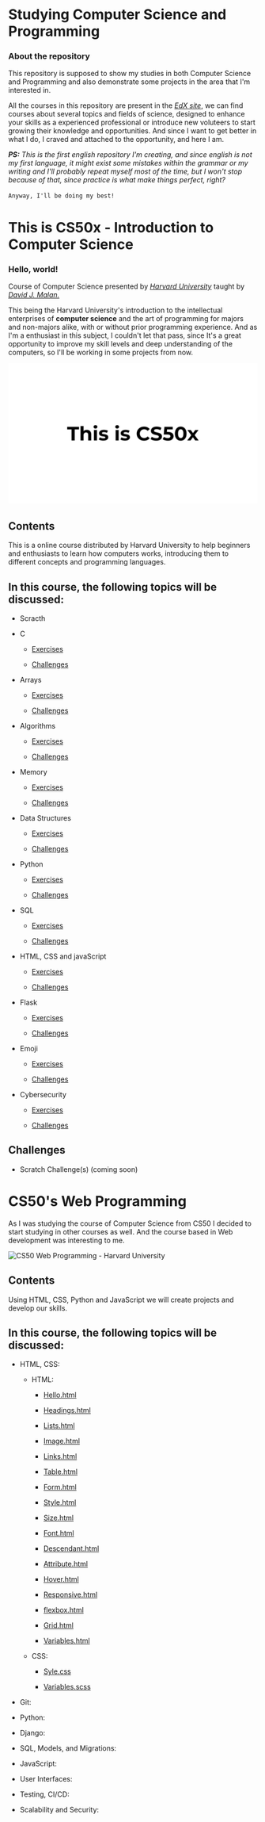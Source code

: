 # Studying Computer Science and Programming

### About the repository

This repository is supposed to show my studies in both Computer Science and Programming and also demonstrate some projects in the area that I'm interested in.

All the courses in this repository are present in the [*EdX site*](https://www.edx.org/), we can find courses about several topics and fields of science, designed to enhance your skills as a experienced professional or introduce new voluteers to start growing their knowledge and opportunities. And since I want to get better in what I do, I craved and attached to the opportunity, and here I am.

***PS:** This is the first english repository I'm creating, and since english is not my first language, it might exist some mistakes within the grammar or my writing and I'll probably repeat myself most of the time, but I won't stop because of that, since practice is what make things perfect, right?*

`Anyway, I'll be doing my best!`

# This is CS50x - Introduction to Computer Science

### Hello, world!

Course of Computer Science presented by [*Harvard University*](https://www.edx.org/school/harvardx) taught by [*David J. Malan.*](https://cs.harvard.edu/malan/) 

This being the Harvard University's introduction to the intellectual enterprises of **computer science** and the art of programming for majors and non-majors alike, with or without prior programming experience. And as I'm a enthusiast in this subject, I couldn't let that pass, since It's a great opportunity to improve my skill levels and deep understanding of the computers, so I'll be working in some projects from now.

![CS50x Computer Science Course - Harvard University](Images/CS50x%20Design.png)

## Contents

This is a online course distributed by Harvard University to help beginners and enthusiasts to learn how computers works, introducing them to different concepts and programming languages.

## In this course, the following topics will be discussed:

- Scracth

- C

   * [Exercises](CS50x%20-%20Introduction%20to%20Computer%20Science/Week%200%20-%20Scratch/)
   
   * [Challenges](CS50x%20-%20Introduction%20to%20Computer%20Science/Week%200%20-%20Scratch/)

- Arrays

   * [Exercises](CS50x%20-%20Introduction%20to%20Computer%20Science/Week%201%20-%20C/)
   
   * [Challenges](CS50x%20-%20Introduction%20to%20Computer%20Science/Week%201%20-%20C/)

- Algorithms

   * [Exercises](CS50x%20-%20Introduction%20to%20Computer%20Science/)
   
   * [Challenges](CS50x%20-%20Introduction%20to%20Computer%20Science/)

- Memory

   * [Exercises](CS50x%20-%20Introduction%20to%20Computer%20Science/)
   
   * [Challenges](CS50x%20-%20Introduction%20to%20Computer%20Science/)

- Data Structures

   * [Exercises](CS50x%20-%20Introduction%20to%20Computer%20Science/)
   
   * [Challenges](CS50x%20-%20Introduction%20to%20Computer%20Science/)

- Python

   * [Exercises](CS50x%20-%20Introduction%20to%20Computer%20Science/)
   
   * [Challenges](CS50x%20-%20Introduction%20to%20Computer%20Science/)

- SQL

   * [Exercises](CS50x%20-%20Introduction%20to%20Computer%20Science/)
   
   * [Challenges](CS50x%20-%20Introduction%20to%20Computer%20Science/)

- HTML, CSS and javaScript

   * [Exercises](CS50x%20-%20Introduction%20to%20Computer%20Science/)
   
   * [Challenges](CS50x%20-%20Introduction%20to%20Computer%20Science/)

- Flask

   * [Exercises](CS50x%20-%20Introduction%20to%20Computer%20Science/)
   
   * [Challenges](CS50x%20-%20Introduction%20to%20Computer%20Science/)

- Emoji

   * [Exercises](CS50x%20-%20Introduction%20to%20Computer%20Science/)
   
   * [Challenges](CS50x%20-%20Introduction%20to%20Computer%20Science/)

- Cybersecurity

   * [Exercises](CS50x%20-%20Introduction%20to%20Computer%20Science/)
   
   * [Challenges](CS50x%20-%20Introduction%20to%20Computer%20Science/)

## Challenges

- Scratch Challenge(s) (coming soon)

# CS50's Web Programming

As I was studying the course of Computer Science from CS50 I decided to start studying in other courses as well. And the course based in Web development was interesting to me.

![CS50 Web Programming - Harvard University](images/)

## Contents

Using HTML, CSS, Python and JavaScript we will create projects and develop our skills.

## In this course, the following topics will be discussed:

- HTML, CSS:

   * HTML:

      * [Hello.html](CS50's%20Web%20Programming/Lecture%201/HTML/hello.html)

      * [Headings.html](CS50's%20Web%20Programming/Lecture%201/HTML/heading.html)

      * [Lists.html](CS50's%20Web%20Programming/Lecture%201/HTML/lists.html)

      * [Image.html](CS50's%20Web%20Programming/Lecture%201/HTML/image.html)

      * [Links.html](CS50's%20Web%20Programming/Lecture%201/HTML/links.html)

      * [Table.html](CS50's%20Web%20Programming/Lecture%201/HTML/table.html)

      * [Form.html](CS50's%20Web%20Programming/Lecture%201/HTML/form.html)

      * [Style.html](CS50's%20Web%20Programming/Lecture%201/HTML/style.html)

      * [Size.html](CS50's%20Web%20Programming/Lecture%201/HTML/size.html)

      * [Font.html](CS50's%20Web%20Programming/Lecture%201/HTML/font.html)

      * [Descendant.html](CS50's%20Web%20Programming/Lecture%201/HTML/descendant.html)

      * [Attribute.html](CS50's%20Web%20Programming/Lecture%201/HTML/attribute.html)

      * [Hover.html](CS50's%20Web%20Programming/Lecture%201/HTML/hover.html)

      * [Responsive.html](CS50's%20Web%20Programming/Lecture%201/HTML/responsive.html)

      * [flexbox.html](CS50's%20Web%20Programming/Lecture%201/HTML/flexbox.html)

      * [Grid.html](CS50's%20Web%20Programming/Lecture%201/HTML/grid.html)

      * [Variables.html](CS50's%20Web%20Programming/Lecture%201/HTML/variables.html)

   * CSS:

      * [Syle.css](CS50's%20Web%20Programming/Lecture%201/CSS/style.css)

      * [Variables.scss](CS50's%20Web%20Programming/Lecture%201/CSS/variables.scss)

- Git:

- Python:

- Django:

- SQL, Models, and Migrations:

- JavaScript:

- User Interfaces:

- Testing, CI/CD:

- Scalability and Security: